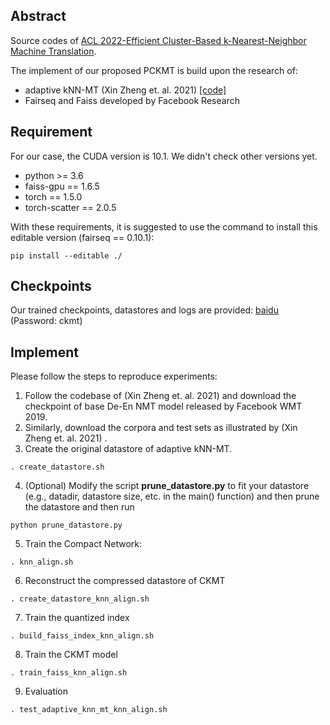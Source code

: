 ## Abstract

Source codes of [ACL 2022-Efficient Cluster-Based k-Nearest-Neighbor Machine Translation](https://arxiv.org/abs/2204.06175).

The implement of our proposed PCKMT is build upon the research of:

- adaptive kNN-MT (Xin Zheng et. al. 2021) [[code]](https://github.com/zhengxxn/adaptive-knn-mt)
- Fairseq and Faiss developed by Facebook Research

## Requirement

For our case, the CUDA version is 10.1. We didn't check other versions yet.

- python >= 3.6
- faiss-gpu == 1.6.5
- torch == 1.5.0
- torch-scatter == 2.0.5

With these requirements, it is suggested to use the command to install this editable version (fairseq == 0.10.1):

```shell
pip install --editable ./
```

## Checkpoints

Our trained checkpoints, datastores and logs are provided: [baidu](https://pan.baidu.com/s/1CalRc6qcGlKQ86cprqqkEQ)
(Password: ckmt)


## Implement

Please follow the steps to reproduce experiments:

1. Follow the codebase of (Xin Zheng et. al. 2021) and download the checkpoint of base De-En NMT model released by Facebook WMT 2019.
2. Similarly, download the corpora and test sets as illustrated by (Xin Zheng et. al. 2021) . 
3. Create the original datastore of adaptive kNN-MT.

```shell
. create_datastore.sh
```

4.  (Optional) Modify the script **prune_datastore.py** to fit your datastore (e.g., datadir, datastore size, etc. in the main() function) and then prune the datastore and then run

```shell
python prune_datastore.py
```

5. Train the Compact Network:

```shell
. knn_align.sh
```

6. Reconstruct the compressed datastore of CKMT

```shell
. create_datastore_knn_align.sh
```

7. Train the quantized index

```
. build_faiss_index_knn_align.sh
```

8. Train the CKMT model

```shell
. train_faiss_knn_align.sh
```

9. Evaluation

```shell
. test_adaptive_knn_mt_knn_align.sh
```
